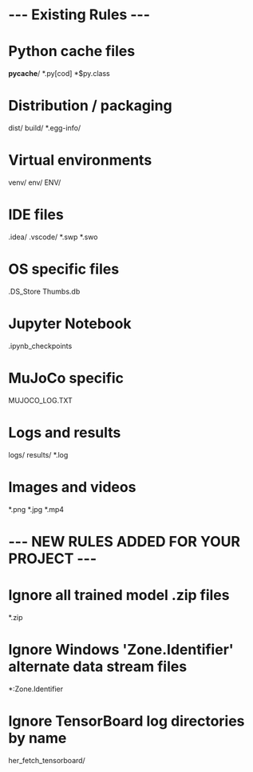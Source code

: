 # --- Existing Rules ---

# Python cache files
__pycache__/
*.py[cod]
*$py.class

# Distribution / packaging
dist/
build/
*.egg-info/

# Virtual environments
venv/
env/
ENV/

# IDE files
.idea/
.vscode/
*.swp
*.swo

# OS specific files
.DS_Store
Thumbs.db

# Jupyter Notebook
.ipynb_checkpoints

# MuJoCo specific
MUJOCO_LOG.TXT

# Logs and results
logs/
results/
*.log

# Images and videos
*.png
*.jpg
*.mp4

# --- NEW RULES ADDED FOR YOUR PROJECT ---

# Ignore all trained model .zip files
*.zip

# Ignore Windows 'Zone.Identifier' alternate data stream files
*:Zone.Identifier

# Ignore TensorBoard log directories by name
her_fetch_tensorboard/